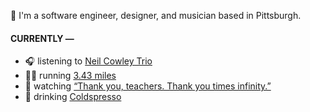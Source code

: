 👋 I'm a software engineer, designer, and musician based in Pittsburgh.

#### CURRENTLY —

* 🎧 listening to [Neil Cowley Trio](https://www.last.fm/music/Neil+Cowley+Trio/_/Mission)
* 🏃‍♂️ running [3.43 miles](https://www.strava.com/activities/3819690084)
* 🍿 watching [“Thank you, teachers. Thank you times infinity.”](https://youtu.be/GqmLCMiUrdo)
* 🍺 drinking [Coldspresso](https://untappd.com/user/namoscato/checkin/921709713)
